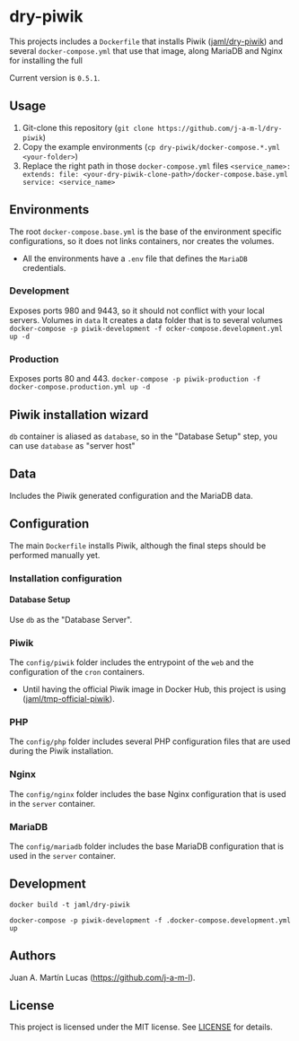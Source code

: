 # dry-piwik
This projects includes a `Dockerfile` that installs Piwik ([jaml/dry-piwik](https://hub.docker.com/r/jaml/dry-piwik/)) and several `docker-compose.yml` that use that image, along MariaDB and Nginx for installing the full 

Current version is `0.5.1`.

## Usage
1. Git-clone this repository (`git clone https://github.com/j-a-m-l/dry-piwik`)
2. Copy the example environments (`cp dry-piwik/docker-compose.*.yml <your-folder>`)
3. Replace the right path in those `docker-compose.yml` files
`
<service_name>:
  extends:
   file: <your-dry-piwik-clone-path>/docker-compose.base.yml
   service: <service_name>
`

## Environments
The root `docker-compose.base.yml` is the base of the environment specific configurations, so it does not links containers, nor creates the volumes.

* All the environments have a `.env` file that defines the `MariaDB` credentials.

### Development
Exposes ports 980 and 9443, so it should not conflict with your local servers.
Volumes in `data`
It creates a data folder that is to several volumes
`
docker-compose -p piwik-development -f ocker-compose.development.yml up -d
`

### Production
Exposes ports 80 and 443.
`
docker-compose -p piwik-production -f docker-compose.production.yml up -d
`

## Piwik installation wizard
`db` container is aliased as `database`, so in the "Database Setup" step, you can use `database` as "server host"


## Data
Includes the Piwik generated configuration and the MariaDB data.


## Configuration

The main `Dockerfile` installs Piwik, although the final steps should be performed manually yet.

### Installation configuration

#### Database Setup
Use `db` as the "Database Server".

### Piwik
The `config/piwik` folder includes the entrypoint of the `web` and the configuration of the `cron` containers.

* Until having the official Piwik image in Docker Hub, this project is using ([jaml/tmp-official-piwik](https://hub.docker.com/r/jaml/tmp-official-piwik/)).

### PHP
The `config/php` folder includes several PHP configuration files that are used during the Piwik installation.

### Nginx
The `config/nginx` folder includes the base Nginx configuration that is used in the `server` container.

### MariaDB
The `config/mariadb` folder includes the base MariaDB configuration that is used in the `server` container.


## Development
`docker build -t jaml/dry-piwik`

`docker-compose -p piwik-development -f .docker-compose.development.yml up`


## Authors
Juan A. Martín Lucas (https://github.com/j-a-m-l).


## License
This project is licensed under the MIT license. See [LICENSE](LICENSE) for details.
